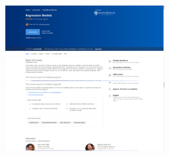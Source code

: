 ![image](https://github.com/Sooihk/Coursera-Data-Science-Specialization/blob/main/Regression%20Models/Screen%20Shot%202022-05-16%20at%206.51.56%20PM.png?raw=true)
![image](https://github.com/Sooihk/Coursera-Data-Science-Specialization/blob/main/Regression%20Models/Screen%20Shot%202022-05-16%20at%206.52.17%20PM.png?raw=true)
